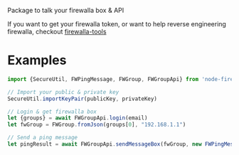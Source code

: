 Package to talk your firewalla box & API

If you want to get your firewalla token, or want to help reverse engineering firewalla, checkout [firewalla-tools](https://github.com/lesleyxyz/firewalla-tools/)

# Examples
```js
import {SecureUtil, FWPingMessage, FWGroup, FWGroupApi} from 'node-firewalla'

// Import your public & private key
SecureUtil.importKeyPair(publicKey, privateKey)

// Login & get firewalla box
let {groups} = await FWGroupApi.login(email)
let fwGroup = FWGroup.fromJson(groups[0], "192.168.1.1")

// Send a ping message
let pingResult = await FWGroupApi.sendMessageBox(fwGroup, new FWPingMessage())
```
